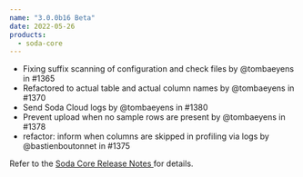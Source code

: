 ```yaml
---
name: "3.0.0b16 Beta"
date: 2022-05-26
products:
  - soda-core
---
```


* Fixing suffix scanning of configuration and check files by @tombaeyens in #1365
* Refactored to actual table and actual column names by @tombaeyens in #1370
* Send Soda Cloud logs by @tombaeyens in #1380
* Prevent upload when no sample rows are present by @tombaeyens in #1378
* refactor: inform when columns are skipped in profiling via logs by @bastienboutonnet in #1375

Refer to the <a href="https://github.com/sodadata/soda-core/releases" target="_blank">Soda Core Release Notes </a> for details.